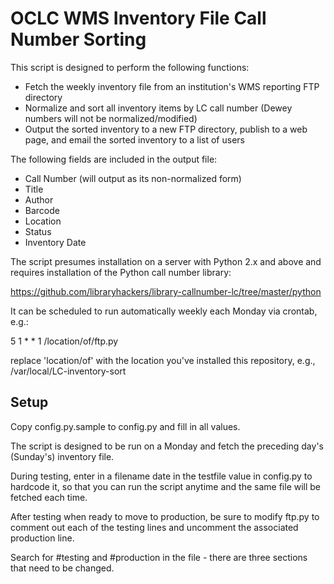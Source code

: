 # OCLC WMS Inventory File Call Number Sorting

This script is designed to perform the following functions:

* Fetch the weekly inventory file from an institution's WMS reporting FTP directory
* Normalize and sort all inventory items by LC call number (Dewey numbers will not be normalized/modified)
* Output the sorted inventory to a new FTP directory, publish to a web page, and email the sorted inventory to a list of users

The following fields are included in the output file:
* Call Number (will output as its non-normalized form)
* Title
* Author
* Barcode
* Location
* Status
* Inventory Date

The script presumes installation on a server with Python 2.x and above and requires installation of the Python call number library:

https://github.com/libraryhackers/library-callnumber-lc/tree/master/python

It can be scheduled to run automatically weekly each Monday via crontab, e.g.:

5 1 * * 1 /location/of/ftp.py

replace 'location/of' with the location you've installed this repository, e.g., /var/local/LC-inventory-sort

## Setup

Copy config.py.sample to config.py and fill in all values.

The script is designed to be run on a Monday and fetch the preceding day's (Sunday's) inventory file.  

During testing, enter in a filename date in the testfile value in config.py to hardcode it, so that you can run the script anytime and the same file will be fetched each time.

After testing when ready to move to production, be sure to modify ftp.py to comment out each of the testing lines and uncomment the associated production line.

Search for #testing and #production in the file - there are three sections that need to be changed.
